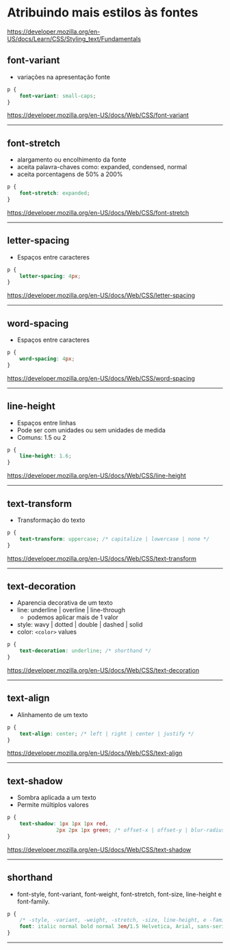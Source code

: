 # Atribuindo mais estilos às fontes

https://developer.mozilla.org/en-US/docs/Learn/CSS/Styling_text/Fundamentals


## font-variant

* variações na apresentação fonte

```css
p {
    font-variant: small-caps;
}
```

https://developer.mozilla.org/en-US/docs/Web/CSS/font-variant

------------------------------------------------------

## font-stretch

* alargamento ou encolhimento da fonte
* aceita palavra-chaves como: expanded, condensed, normal
* aceita porcentagens de 50% a 200%

```css
p {
    font-stretch: expanded;
}
```

https://developer.mozilla.org/en-US/docs/Web/CSS/font-stretch

------------------------------------------------------

## letter-spacing

* Espaços entre caracteres

```css
p {
    letter-spacing: 4px;
}
```

https://developer.mozilla.org/en-US/docs/Web/CSS/letter-spacing

------------------------------------------------------

## word-spacing

* Espaços entre caracteres

```css
p {
    word-spacing: 4px;
}
```

https://developer.mozilla.org/en-US/docs/Web/CSS/word-spacing

------------------------------------------------------

## line-height

* Espaços entre linhas
* Pode ser com unidades ou sem unidades de medida
* Comuns: 1.5 ou 2

```css
p {
    line-height: 1.6;
}
```

https://developer.mozilla.org/en-US/docs/Web/CSS/line-height

------------------------------------------------------

## text-transform

* Transformação do texto

```css
p {
    text-transform: uppercase; /* capitalize | lowercase | none */
}
```

https://developer.mozilla.org/en-US/docs/Web/CSS/text-transform

------------------------------------------------------

## text-decoration

* Aparencia decorativa de um texto
* line: underline | overline | line-through
    * podemos aplicar mais de 1 valor
* style: wavy | dotted | double | dashed | solid
* color: `<color>` values

```css
p {
    text-decoration: underline; /* shorthand */
}
```

https://developer.mozilla.org/en-US/docs/Web/CSS/text-decoration

------------------------------------------------------

## text-align

* Alinhamento de um texto

```css
p {
    text-align: center; /* left | right | center | justify */
}
```

https://developer.mozilla.org/en-US/docs/Web/CSS/text-align

------------------------------------------------------

## text-shadow

* Sombra aplicada a um texto
* Permite múltiplos valores

```css
p {
    text-shadow: 1px 1px 1px red,
                2px 2px 1px green; /* offset-x | offset-y | blur-radius | color */
}
```

https://developer.mozilla.org/en-US/docs/Web/CSS/text-shadow

------------------------------------------------------

## shorthand

* font-style, font-variant, font-weight, font-stretch, font-size, line-height e font-family.

```css
p {
    /* -style, -variant, -weight, -stretch, -size, line-height, e -family. */
    font: italic normal bold normal 3em/1.5 Helvetica, Arial, sans-serif;
}
```

------------------------------------------------------